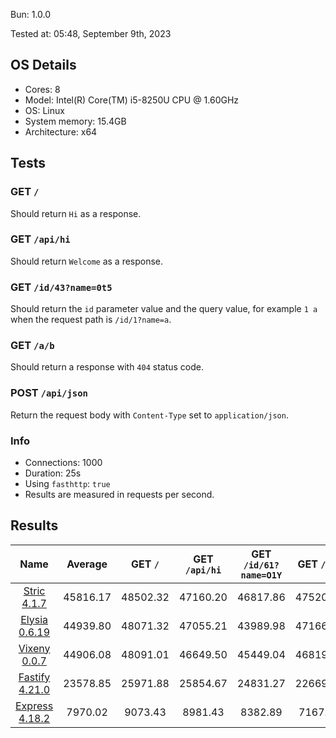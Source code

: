 Bun: 1.0.0

Tested at: 05:48, September 9th, 2023

## OS Details
- Cores: 8
- Model: Intel(R) Core(TM) i5-8250U CPU @ 1.60GHz
- OS: Linux
- System memory: 15.4GB
- Architecture: x64
## Tests
### GET `/`
Should return `Hi` as a response.
### GET `/api/hi`
Should return `Welcome` as a response.
### GET `/id/43?name=0t5`
Should return the `id` parameter value and the query value, for example `1 a` when the request path is `/id/1?name=a`.
### GET `/a/b`
Should return a response with `404` status code.
### POST `/api/json`
Return the request body with `Content-Type` set to `application/json`.
### Info
- Connections: 1000
- Duration: 25s
- Using `fasthttp`: `true`
- Results are measured in requests per second.

## Results
| Name | Average | GET `/` | GET `/api/hi` | GET `/id/61?name=O1Y` | GET `/a/b` | POST `/api/json` |
|  :---: | :---: | :---: | :---: | :---: | :---: | :---: |
| [Stric 4.1.7](/results/main/Stric) | 45816.17 | 48502.32 | 47160.20 | 46817.86 | 47520.27 | 39080.20 |
| [Elysia 0.6.19](/results/main/Elysia) | 44939.80 | 48071.32 | 47055.21 | 43989.98 | 47166.10 | 38416.40 |
| [Vixeny 0.0.7](/results/main/Vixeny) | 44906.08 | 48091.01 | 46649.50 | 45449.04 | 46819.57 | 37521.28 |
| [Fastify 4.21.0](/results/main/Fastify) | 23578.85 | 25971.88 | 25854.67 | 24831.27 | 22669.00 | 18567.42 |
| [Express 4.18.2](/results/main/Express) | 7970.02 | 9073.43 | 8981.43 | 8382.89 | 7167.82 | 6244.55 |